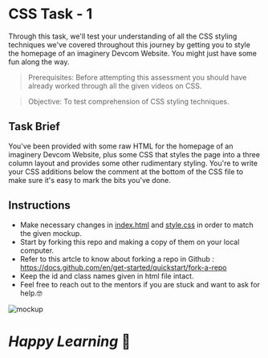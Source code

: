 # CSS Task - 1

Through this task, we'll test your understanding of all the CSS styling techniques we've covered throughout this journey by getting you to style the homepage of an imaginery Devcom Website. You might just have some fun along the way.
> Prerequisites: Before attempting this assessment you should have already worked through all the given videos on CSS.

> Objective: To test comprehension of CSS styling techniques.

## Task Brief

You've been provided with some raw HTML for the homepage of an imaginery Devcom Website, plus some CSS that styles the page into a three column layout and provides some other rudimentary styling. You're to write your CSS additions below the comment at the bottom of the CSS file to make sure it's easy to mark the bits you've done.

## Instructions 

- Make necessary changes in [index.html](https://github.com/rishikeshvk/Devcom-CSS-Task-1/blob/26234e4a7ecf38e4e0f0f7a8263d1e924fa09249/CSS%20Task/index.html) and [style.css](https://github.com/rishikeshvk/Devcom-CSS-Task-1/blob/26234e4a7ecf38e4e0f0f7a8263d1e924fa09249/CSS%20Task/style.css) in order to match the given mockup.
- Start by forking this repo and making a copy of them on your local computer.
- Refer to this artcle to know about forking a repo in Github : https://docs.github.com/en/get-started/quickstart/fork-a-repo
- Keep the id and class names given in html file intact.
- Feel free to reach out to the mentors if you are stuck and want to ask for help.:nerd_face:

![mockup](https://github.com/rishikeshvk/Devcom-CSS-Task-1/blob/ae12a7a2824f2a18b27ff64d5a8ff831a910d06f/Mockup.png)

# *Happy Learning* :high_brightness:
